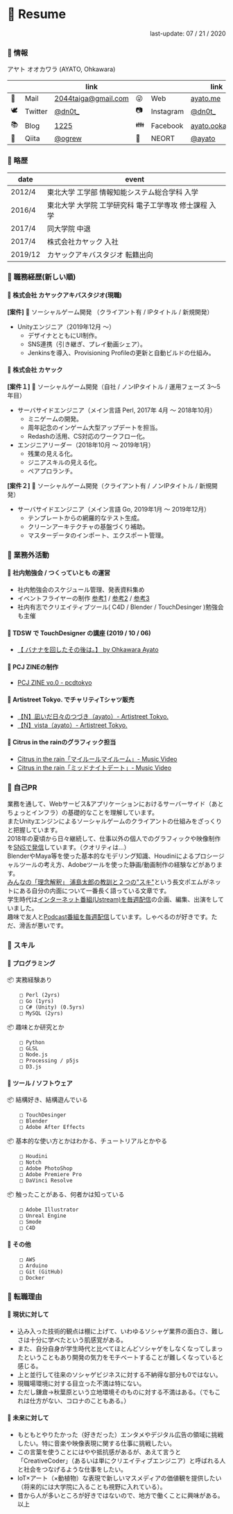 # 💾 Resume

<div style="text-align: right;">
last-update: 07 / 21 / 2020
</div>

### 💁 情報

アヤト オオカワラ (AYATO, Ohkawara)

|  |  |link|  |  |link|
|---|---|---|---|---|---|
|📨|Mail|<a  href="mailto:2044taiga&#64;gmail.com">2044taiga&#64;gmail.com</a>|😜|Web|[ayato.me](ayato.me)|
|🕊️|Twitter|[@dn0t_](https://twitter.com/dn0t_)|📷|Instagram|[@dn0t_](https://www.instagram.com/dn0t_)|
|📚|Blog|[1225](https://taiga.hatenadiary.com)|👪|Facebook|[ayato.ookawara](https://www.facebook.com/ayato.ookawara)|
|🍏|Qiita|[@ogrew](https://qiita.com/ogrew)|🌈|NEORT|[@ayato](https://neort.io/@ayato)|

### 💁 略歴
|date|event|
|---|---|
|2012/4|東北大学 工学部 情報知能システム総合学科 入学|
|2016/4|東北大学 大学院 工学研究科 電子工学専攻 修士課程 入学|
|2017/4|同大学院 中退|
|2017/4|株式会社カヤック 入社|
|2019/12|カヤックアキバスタジオ 転籍出向|

### 💁 職務経歴(新しい順)
#### 💬 株式会社 カヤックアキバスタジオ(現職)
**[案件]** 📲 ソーシャルゲーム開発 （クライアント有 / IPタイトル / 新規開発）
- Unityエンジニア（2019年12月 ～）
  - デザイナとともにUI制作。 
  - SNS連携（引き継ぎ、プレイ動画シェア）。
  - Jenkinsを導入、Provisioning Profileの更新と自動ビルドの仕組み。

#### 💬 株式会社 カヤック
**[案件１]** 📲 ソーシャルゲーム開発（自社 / ノンIPタイトル / 運用フェーズ 3〜5年目）
- サーバサイドエンジニア（メイン言語 Perl, 2017年 4月 ～ 2018年10月）
  - ミニゲームの開発。
  - 周年記念のインゲーム大型アップデートを担当。
  - Redashの活用、CS対応のワークフロー化。
- エンジニアリーダー（2018年10月 ～ 2019年1月）
  - 残業の見える化。
  - ジニアスキルの見える化。
  - ペアプロランチ。

**[案件２]** 📲 ソーシャルゲーム開発（クライアント有 / ノンIPタイトル / 新規開発）
- サーバサイドエンジニア（メイン言語 Go, 2019年1月 ～ 2019年12月）
  - テンプレートからの網羅的なテスト生成。
  - クリーンアーキテクチャの基盤づくり補助。
  - マスターデータのインポート、エクスポート管理。

### 💁 業務外活動
#### 💬 社内勉強会 / つくっていとも の運営 
  - 社内勉強会のスケジュール管理、発表資料集め
  - イベントフライヤーの制作 [参考1](https://twitter.com/dn0t_/status/1244996420228141057) / [参考2](https://twitter.com/dn0t_/status/1158742231152357379) / [参考3](https://twitter.com/dn0t_/status/1146057398525648897)
  - 社内有志でクリエイティブツール( C4D / Blender / TouchDesinger )勉強会も主催
#### 💬 TDSW で TouchDesigner の講座 (2019 / 10 / 06)
  - [【 バナナを回したその後は。】 by Ohkawara Ayato](https://xsquare002.peatix.com/view)
#### 💬 PCJ ZINEの制作
  - [PCJ ZINE vo.0 - pcdtokyo](https://booth.pm/ja/items/2150150)
#### 💬 Artistreet Tokyo. でチャリティTシャツ販売
  - [【N】凪いだ日々のつづき（ayato）- Artistreet Tokyo.](https://artistreet.official.ec/items/29162585)
  - [【N】vista（ayato）- Artistreet Tokyo.](https://artistreet.official.ec/items/31107135)
#### 💬 Citrus in the rainのグラフィック担当
  - [Citrus in the rain「マイルールマイルーム」- Music Video](https://www.youtube.com/watch?v=gnN5KFpihB4)
  - [Citrus in the rain「ミッドナイトデート」- Music Video](http://www.youtube.com/watch?v=zSlVW1eyBsM)
 
### 💁 自己PR
業務を通して、Webサービス&アプリケーションにおけるサーバーサイド（あとちょっとインフラ）の基礎的なことを理解しています。  
またUnityエンジンによるソーシャルゲームのクライアントの仕組みをざっくりと把握しています。  
2018年の夏頃から日々継続して、仕事以外の個人でのグラフィックや映像制作を[SNSで発信](https://www.instagram.com/dn0t_/)しています。（クオリティは…）  
BlenderやMaya等を使った基本的なモデリング知識、Houdiniによるプロシージャルツールの考え方、Adobeツールを使った静画/動画制作の経験などがあります。  
[みんなの「理念解釈」 浦島太郎の教訓と２つの"スキ"](https://www.kayac.com/news/2019/06/philosophy_blog_vol9)という長文ポエムがネットにある自分の内面について一番長く語っている文章です。  
学生時代は[インターネット番組(Ustream)を毎週配信](https://mediage.org/programs/if-i-am)の企画、編集、出演をしていました。  
趣味で友人と[Podcast番組を毎週配信](http://350can.beer)しています。しゃべるのが好きです。ただ、滑舌が悪いです。  

### 💁 スキル
#### 💬 プログラミング
📦 実務経験あり
```
	□ Perl (2yrs)
	□ Go (1yrs)
	□ C# (Unity) (0.5yrs)
	□ MySQL (2yrs)
```
📦 趣味とか研究とか
```
	□ Python
	□ GLSL
	□ Node.js
	□ Processing / p5js
	□ D3.js

```
#### 💬 ツール / ソフトウェア
📦 結構好き、結構遊んでいる
```
	□ TouchDesinger
	□ Blender
	□ Adobe After Effects
```
📦 基本的な使い方とかはわかる、チュートリアルとかやる
```
	□ Houdini
	□ Notch
	□ Adobe PhotoShop		
	□ Adobe Premiere Pro
	□ DaVinci Resolve
```
📦 触ったことがある、何者かは知っている
```
	□ Adobe Illustrator
	□ Unreal Engine
	□ Smode
	□ C4D
```
#### 💬 その他
```
	□ AWS
	□ Arduino
	□ Git (GitHub)
	□ Docker
```

### 💁 転職理由

#### 💬 現状に対して
- 込み入った技術的観点は棚に上げて、いわゆるソシャゲ業界の面白さ、難しさは十分に学べたという肌感覚がある。
- また、自分自身が学生時代と比べてほとんどソシャゲをしなくなってしまったということもあり開発の気力をモチベートすることが難しくなっていると感じる。
- 上と並行して往来のソシャゲビジネスに対する不納得な部分も0ではない。
- 現職場環境に対する目立った不満は特にない。
- ただし鎌倉->秋葉原という立地環境そのものに対する不満はある。（でもこれは仕方がない、コロナのこともある。）
#### 💬 未来に対して
- もともとやりたかった（好きだった）エンタメやデジタル広告の領域に挑戦したい。特に音楽や映像表現に関する仕事に挑戦したい。
- この言葉を使うことにはやや抵抗感があるが、あえて言うと「CreativeCoder」（あるいは単にクリエイティブエンジニア）と呼ばれる人と社会をつなげるような仕事をしたい。
- IoT×アート（×動植物）な表現で新しいマスメディアの価値観を提供したい（将来的には大学院に入ることも視野に入れている）。
- 昔から人が多いところが好きではないので、地方で働くことに興味がある。
以上
